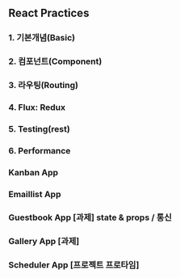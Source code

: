 ## React Practices

### 1. 기본개념(Basic)
### 2. 컴포넌트(Component)
### 3. 라우팅(Routing)
### 4. Flux: Redux
### 5. Testing(rest)
### 6. Performance

### Kanban App
### Emaillist App
### Guestbook App   [과제] state & props / 통신
### Gallery App     [과제]
### Scheduler App   [프로젝트 프로타임]